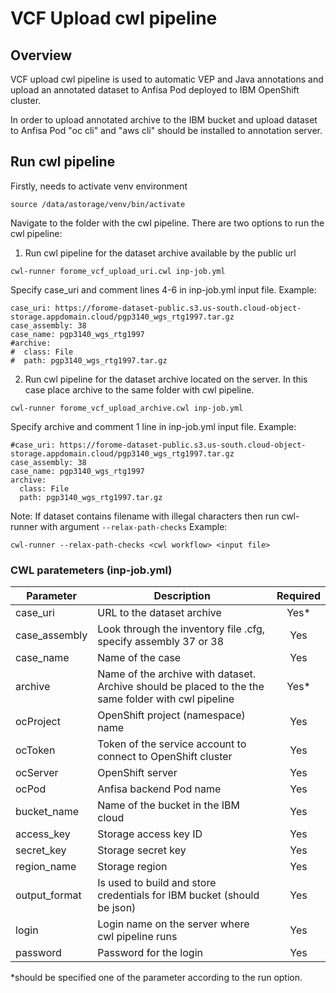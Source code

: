 # VCF Upload cwl pipeline

## Overview
VCF upload cwl pipeline is used to automatic VEP and Java annotations and upload an annotated dataset to Anfisa Pod deployed to IBM OpenShift cluster.

In order to upload annotated archive to the IBM bucket and upload dataset to Anfisa Pod "oc cli" and "aws cli" should be installed to annotation server.

## Run cwl pipeline

Firstly, needs to activate venv environment
```
source /data/astorage/venv/bin/activate
```

Navigate to the folder with the cwl pipeline. There are two options to run the cwl pipeline:
1. Run cwl pipeline for the dataset archive available by the public url
```
cwl-runner forome_vcf_upload_uri.cwl inp-job.yml
```
Specify case_uri and comment lines 4-6 in inp-job.yml input file.
Example:
```
case_uri: https://forome-dataset-public.s3.us-south.cloud-object-storage.appdomain.cloud/pgp3140_wgs_rtg1997.tar.gz
case_assembly: 38
case_name: pgp3140_wgs_rtg1997
#archive:
#  class: File
#  path: pgp3140_wgs_rtg1997.tar.gz
```

2. Run cwl pipeline for the dataset archive located on the server. In this case place archive to the same folder with cwl pipeline.
```
cwl-runner forome_vcf_upload_archive.cwl inp-job.yml
```
Specify archive and comment 1 line in inp-job.yml input file.
Example:
```
#case_uri: https://forome-dataset-public.s3.us-south.cloud-object-storage.appdomain.cloud/pgp3140_wgs_rtg1997.tar.gz
case_assembly: 38
case_name: pgp3140_wgs_rtg1997
archive:
  class: File
  path: pgp3140_wgs_rtg1997.tar.gz
```

Note: If dataset contains filename with illegal characters then run cwl-runner with argument ```--relax-path-checks```
Example:
```
cwl-runner --relax-path-checks <cwl workflow> <input file>
```

### CWL paratemeters (inp-job.yml)

| Parameter      | Description                                                                                                               | Required  |
| -------------- | --------------------------------------------------------------------------------------------------------------------------| :------:  |
| case_uri       | URL to the dataset archive                                                                                                | Yes*      |
| case_assembly  | Look through the inventory file .cfg, specify assembly 37 or 38                                                           | Yes       |
| case_name      | Name of the case                                                                                                          | Yes       |
| archive        | Name of the archive with dataset. Archive should be placed to the the same folder with cwl pipeline                       | Yes*      |
| ocProject      | OpenShift project (namespace) name                                                                                        | Yes       |
| ocToken        | Token of the service account to connect to OpenShift cluster                                                              | Yes       |
| ocServer       | OpenShift server                                                                                                          | Yes       |
| ocPod          | Anfisa backend Pod name                                                                                                   | Yes       |
| bucket_name    | Name of the bucket in the IBM cloud                                                                                       | Yes       |
| access_key     | Storage access key ID                                                                                                     | Yes       |
| secret_key     | Storage secret key                                                                                                        | Yes       |
| region_name    | Storage region                                                                                                            | Yes       |
| output_format  | Is used to build and store credentials for IBM bucket (should be json)                                                    | Yes       |
| login          | Login name on the server where cwl pipeline runs                                                                          | Yes       |
| password       | Password for the login                                                                                                    | Yes       |

*should be specified one of the parameter according to the run option.
